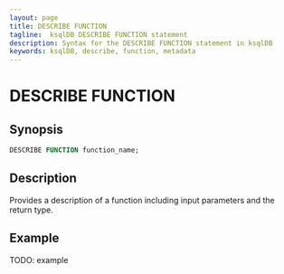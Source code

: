 ```yaml
---
layout: page
title: DESCRIBE FUNCTION
tagline:  ksqlDB DESCRIBE FUNCTION statement
description: Syntax for the DESCRIBE FUNCTION statement in ksqlDB
keywords: ksqlDB, describe, function, metadata
---
```


DESCRIBE FUNCTION
=================

Synopsis
--------

```sql
DESCRIBE FUNCTION function_name;
```

Description
-----------

Provides a description of a function including input parameters and the
return type.

Example
-------

TODO: example